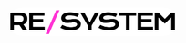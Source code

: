 <p align="center">
<img style="border-radius: 100px; margin: 20px;" src="https://github.com/resystem/.github/blob/master/assets/brand/full-logo.png" width="300" alt="Re/System">
</p>